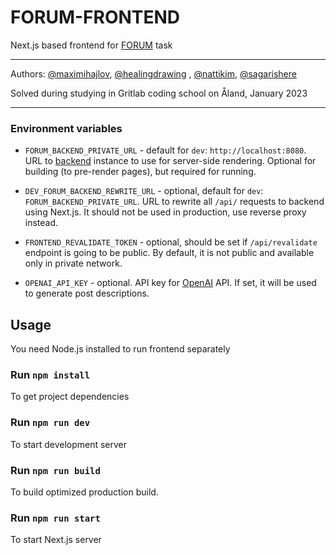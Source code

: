 # FORUM-FRONTEND

Next.js based frontend for [FORUM](https://github.com/01-edu/public/tree/master/subjects/forum) task

---

Authors: [@maximihajlov](https://github.com/maximihajlov), [@healingdrawing](https://github.com/healingdrawing)
, [@nattikim](https://github.com/nattikim), [@sagarishere](https://github.com/sagarishere)

Solved during studying in Gritlab coding school on Åland, January 2023

---

### Environment variables

- `FORUM_BACKEND_PRIVATE_URL` - default for `dev`: `http://localhost:8080`.
  URL to [backend](../backend) instance to use for server-side rendering. Optional for building (to pre-render pages),
  but required for running.
- `DEV_FORUM_BACKEND_REWRITE_URL` - optional, default for `dev`: `FORUM_BACKEND_PRIVATE_URL`.
  URL to rewrite all `/api/` requests to backend using Next.js. It should not be used in production, use reverse proxy
  instead.
- `FRONTEND_REVALIDATE_TOKEN` - optional, should be set if `/api/revalidate` endpoint is going to be public. By default,
  it is not public and available only in private network.

- `OPENAI_API_KEY` - optional. API key for [OpenAI](https://openai.com/) API. If set, it will be used
  to generate post descriptions.

## Usage

You need Node.js installed to run frontend separately

### Run `npm install`

To get project dependencies

### Run `npm run dev`

To start development server

### Run `npm run build`

To build optimized production build.

### Run `npm run start`

To start Next.js server

[//]: # "TODO: add comment about data fetching and export mode config"
